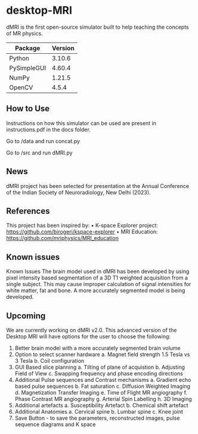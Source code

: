 # desktop-MRI
dMRI is the first open-source simulator built to help teaching the concepts of MR physics.

| Package     | Version |
|-------------|---------|
| Python      | 3.10.6  |
| PySimpleGUI | 4.60.4  |
| NumPy       | 1.21.5  |
| OpenCV      | 4.5.4   |

## How to Use

Instructions on how this simulator can be used are present in instructions.pdf in the docs folder.

Go to /data and run concat.py

Go to /src and run dMRI.py

## News
dMRI project has been selected for presentation at the Annual Conference of the Indian Society of Neuroradiology, New Delhi (2023).

## References
This project has been inspired by:
• K-space Explorer project: https://github.com/birogeri/kspace-explorer
• MRI Education: https://github.com/mriphysics/MRI_education

## Known issues
Known Issues
The brain model used in dMRI has been developed by using pixel intensity based segmentation of a 3D T1 weighted acquisition from a single subject. This may cause improper calculation of signal intensities for white matter, fat and bone. A more accurately segmented model is being developed. 

## Upcoming

We are currently working on dMRI v2.0. This advanced version of the Desktop MRI will have options for the user to choose the following:
  1. Better brain model with a more accurately segmented brain volume
  2. Option to select scanner hardware 
      a. Magnet field strength 1.5 Tesla vs 3 Tesla
      b. Coil configuration
  3. GUI Based slice planning
      a. Tilting of plane of acquistion
      b. Adjusting Field of View
      c. Swapping frequency and phase encoding directions
  4. Additional Pulse sequences and Contrast mechanisms
      a. Gradient echo based pulse sequences
      b. Fat saturation
      c. Diffusion Weighted Imaging 
      d. Magnetization Transfer Imaging
      e. Time of Flight MR angiography
      f. Phase Contrast MR angiography
      g. Arterial Spin Labelling
      h. 3D Imaging
  5. Additional artefacts
      a. Susceptibility Artefact
      b. Chemical shift artefact
  6. Additional Anatomies 
      a. Cervical spine
      b. Lumbar spine
      c. Knee joint
  7. Save Button - to save the parameters, reconstructed images, pulse sequence diagrams and K space 



